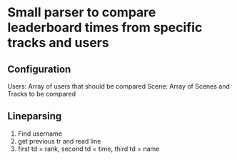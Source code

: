 # Small parser to compare leaderboard times from specific tracks and users

## Configuration

Users: Array of users that should be compared
Scene: Array of Scenes and Tracks to be compared

## Lineparsing

1. Find username
2. get previous tr and read line
3. first td = rank, second td = time, third td = name